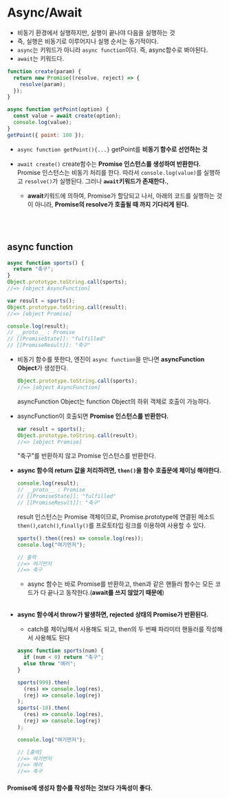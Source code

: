 # Async/Await

- 비동기 환경에서 실행하지만, 실행이 끝나야 다음을 실행하는 것
- 즉, 실행은 비동기로 이루어지나 실행 순서는 동기적이다.
- `async`는 키워드가 아니라 `async function`이다. 즉, async함수로 봐야된다.
- `await`는 키워드다.

```javascript
function create(param) {
  return new Promise((resolve, reject) => {
    resolve(param);
  });
}

async function getPoint(option) {
  const value = await create(option);
  console.log(value);
}
getPoint({ point: 100 });
```

- `async function getPoint(){...}`
  getPoint를 **비동기 함수로 선언하는 것**

- `await create()`
  create함수는 **Promise 인스턴스를 생성하여 반환한다.** Promise 인스턴스는 비동기 처리를 한다. 따라서 `console.log(value)`를 실행하고 `resolve()`가 실행된다. 그러나 **`await`키워드가 존재한다.**,
  - **await**키워드에 의하여, Promise가 할당되고 나서, 아래의 코드를 실행하는 것이 아니라, **Promise의 resolve가 호출될 때 까지 기다리게 된다.**

<br>
<br>

## async function

```javascript
async function sports() {
  return "축구";
}
Object.prototype.toString.call(sports);
//=> [object AsyncFunction]

var result = sports();
Object.prototype.toString.call(result);
//=> [object Promise]

console.log(result);
// __proto__ : Promise
// [[PromiseState]]: "fulfilled"
// [[PromiseResult]]: "축구"
```

- 비동기 함수를 뜻한다, 엔진이 `async function`을 만나면 **asyncFunction Object**가 생성한다.

  ```javascript
  Object.prototype.toString.call(sports);
  //=> [object AsyncFunction]
  ```

  asyncFunction Object는 function Object의 하위 객체로 호출이 가능하다.
  <br>

- asyncFunction이 호출되면 **Promise 인스턴스를 반환한다.**

  ```javascript
  var result = sports();
  Object.prototype.toString.call(result);
  //=> [object Promise]
  ```

  "축구"를 반환하지 않고 Promise 인스턴스를 반환한다.
  <br>

- **async 함수의 return 값을 처리하려면, `then()`을 함수 호출문에 체이닝 해야한다.**

  ```javascript
  console.log(result);
  // __proto__ : Promise
  // [[PromiseState]]: "fulfilled"
  // [[PromiseResult]]: "축구"
  ```

  result 인스턴스는 Promise 객체이므로, Promise.prototype에 연결된 메소드 `then()`,`catch()`,`finally()`를 프로토타입 링크를 이용하여 사용할 수 있다.

  ```javascript
  sports().then((res) => console.log(res));
  console.log("여기먼저");

  // 출력
  //=> 여기먼저
  //=> 축구
  ```

  - async 함수는 바로 Promise를 반환하고, then과 같은 핸들러 함수는 모든 코드가 다 끝나고 동작한다.(**await를 쓰지 않았기 때문에**)

  <br>

- **async 함수에서 throw가 발생하면, rejected 상태의 Promise가 반환된다.**

  - catch를 체이닝해서 사용해도 되고, then의 두 번째 파라미터 핸들러를 작성해서 사용해도 된다

  ```javascript
  async function sports(num) {
    if (num < 0) return "축구";
    else throw "에러";
  }

  sports(999).then(
    (res) => console.log(res),
    (rej) => console.log(rej)
  );
  sports(-10).then(
    (res) => console.log(res),
    (rej) => console.log(rej)
  );

  console.log("여기먼저");

  // [출력]
  //=> 여기먼저
  //=> 에러
  //=> 축구
  ```

#### Promise에 생성자 함수를 작성하는 것보다 가독성이 좋다.
